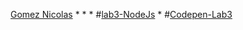 [Gomez Nicolas](https://github.com/GomezNicolas/portfolio)
*
*
*
#[lab3-NodeJs](https://github.com/GomezNicolas/portfolio/tree/master/lab3/NoteApp)
*
#[Codepen-Lab3](https://codepen.io/NGomezz/pen/OGLGJK)


